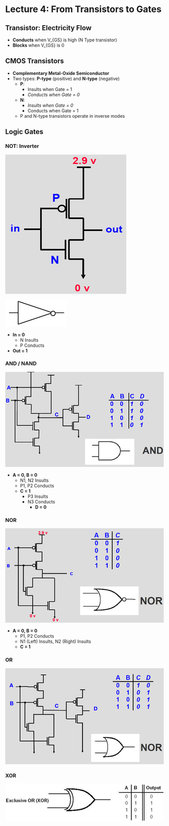 # Lecture 4: From Transistors to Gates

## Transistor: Electricity Flow

- **Conducts** when V_{GS} is high (N Type transistor)
- **Blocks** when V_{GS} is 0

## CMOS Transistors

- **Complementary Metal-Oxide Semiconductor**
- Two types: **P-type** (positive) and **N-type** (negative)
  - **P**:
    - Insults when Gate = 1
    - _Conducts when Gate = 0_
  - **N**:
    - _Insults when Gate = 0_
    - Conducts when Gate = 1
  - P and N-type transistors operate in inverse modes

## Logic Gates

### **NOT**: Inverter

![NOT](./img/gate-not.png)

![NOT (Graph)](./img/gate-not-graph.png)

- **In = 0**
  - N Insults
  - P Conducts
- **Out = 1**

### **AND / NAND**

![AND](./img/gate-and.png)

- **A = 0, B = 0**
  - N1, N2 Insults
  - P1, P2 Conducts
  - **C = 1**
    - P3 Insults
    - N3 Conducts
      - **D = 0**

### **NOR**

![NOR](./img/gate-nor.png)

- **A = 0, B = 0**
  - P1, P2 Conducts
  - N1 (Left) Insults, N2 (Right) Insults
  - **C = 1**

### **OR**

![OR](./img/gate-or.png)

### **XOR**

![XOR (Graph)](./img/gate-xor-graph.png)
